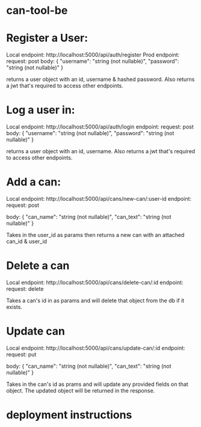 # can-tool-be

# Register a User:
Local endpoint: http://localhost:5000/api/auth/register
Prod endpoint:
request: post
body:
    {
        "username": "string (not nullable)",
        "password": "string (not nullable)"
    }

returns a user object with an id, username & hashed password. Also returns a jwt that's required to access other endpoints.

# Log a user in:
Local endpoint: http://localhost:5000/api/auth/login
endpoint:
request: post
body:
    {
        "username": "string (not nullable)",
        "password": "string (not nullable)"
    }

returns a user object with an id, username. Also returns a jwt that's required to access other endpoints.


# Add a can:
Local endpoint: http://localhost:5000/api/cans/new-can/:user-id
endpoint:
request: post

body:
    {
        "can_name": "string (not nullable)",
        "can_text": "string (not nullable)"
    }

Takes in the user_id as params then returns a new can with an attached can_id & user_id


# Delete a can
Local endpoint: http://localhost:5000/api/cans/delete-can/:id
endpoint:
request: delete

Takes a can's id in as params and will delete that object from the db if it exists.


# Update can
Local endpoint: http://localhost:5000/api/cans/update-can/:id
endpoint:
request: put

body:
    {
        "can_name": "string (not nullable)",
        "can_text": "string (not nullable)"
    }

Takes in the can's id as prams and will update any provided fields on that object. The updated object will be returned in the response.



# deployment instructions


<!-- Directions coming soon, these are outdated ensure all environment objects are configured on heroku
add the heroku-postgresql add on (if not done already)
git push heroku master
heroku config | grep HEROKU_POSTGRESQL
heroku run knex migrate:rollback
heroku run knex migrate:latest -->

